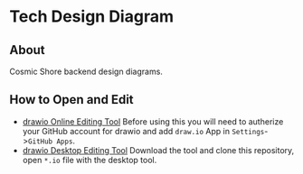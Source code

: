# Tech Design Diagram

## About

Cosmic Shore backend design diagrams.

## How to Open and Edit

- [drawio Online Editing Tool](https://app.diagrams.net/?mode=github)
  Before using this you will need to autherize your GitHub account for drawio and add `draw.io` App in `Settings`->`GitHub Apps`.
- [drawio Desktop Editing Tool](https://get.diagrams.net/)
  Download the tool and clone this repository, open `*.io` file with the desktop tool.
